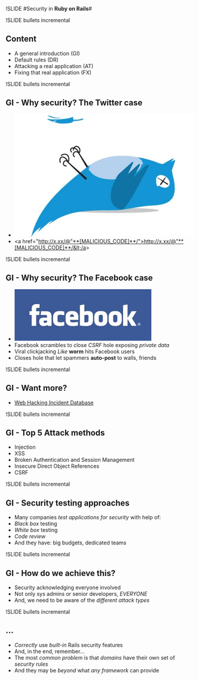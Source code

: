 !SLIDE 
#Security in **Ruby on Rails**#


!SLIDE bullets incremental
## Content  ##
* A general introduction (GI)
* Default rules (DR)
* Attacking a real application (AT)
* Fixing that real application (FX)


!SLIDE bullets incremental
## GI - Why security? The Twitter case ##
* ![Twitter](twitter.jpeg)
* &lt;a href="http://x.xx/@"**[MALICIOUS_CODE]**/">http://x.xx/@"**[MALICIOUS_CODE]**/&lt;/a&gt;


!SLIDE bullets incremental
## GI - Why security? The Facebook case ##
* ![Facebook](facebook_logo.jpeg)
* Facebook scrambles to close *CSRF* hole exposing *private data*
* Viral clickjacking *Like* **worm** hits Facebook users
* Closes hole that let spammers **auto-post** to walls, friends


!SLIDE bullets incremental
## GI - Want more? ##
* [Web Hacking Incident Database](http://projects.webappsec.org/Web-Hacking-Incident-Database)


!SLIDE bullets incremental
## GI - Top 5 Attack methods ##
* Injection
* XSS
* Broken Authentication and Session Management
* Insecure Direct Object References
* CSRF


!SLIDE bullets incremental
## GI - Security testing approaches ##
* Many companies *test applications for security* with help of:
 * *Black box* testing
 * *White box* testing
 * *Code review*
* And they have: big budgets, dedicated teams


!SLIDE bullets incremental
## GI - How do we achieve this? ##
* Security acknowledging everyone involved
 * Not only sys admins or senior developers, *EVERYONE*
* And, we need to be aware of the *different attack types*

!SLIDE bullets incremental
## ... ##
* *Correctly* use *built-in* Rails security features
* And, in the end, remember...
 * The most *common problem* is that *domains* have their own set of *security rules*
 * And they may be *beyond* what *any framework* can provide
